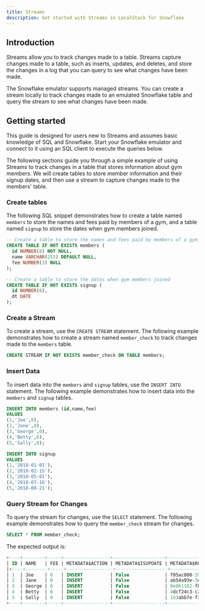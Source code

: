 ```yaml
---
title: Streams
description: Get started with Streams in LocalStack for Snowflake
---
```




## Introduction

Streams allow you to track changes made to a table. Streams capture changes made to a table, such as inserts, updates, and deletes, and store the changes in a log that you can query to see what changes have been made. 

The Snowflake emulator supports managed streams. You can create a stream locally to track changes made to an emulated Snowflake table and query the stream to see what changes have been made.

## Getting started

This guide is designed for users new to Streams and assumes basic knowledge of SQL and Snowflake. Start your Snowflake emulator and connect to it using an SQL client to execute the queries below.

The following sections guide you through a simple example of using Streams to track changes in a table that stores information about gym members. We will create tables to store member information and their signup dates, and then use a stream to capture changes made to the members' table.

### Create tables

The following SQL snippet demonstrates how to create a table named `members` to store the names and fees paid by members of a gym, and a table named `signup` to store the dates when gym members joined.

```sql
-- Create a table to store the names and fees paid by members of a gym
CREATE TABLE IF NOT EXISTS members (
  id NUMBER(8) NOT NULL,
  name VARCHAR(255) DEFAULT NULL,
  fee NUMBER(3) NULL
);

-- Create a table to store the dates when gym members joined
CREATE TABLE IF NOT EXISTS signup (
  id NUMBER(8),
  dt DATE
);
```

### Create a Stream

To create a stream, use the `CREATE STREAM` statement. The following example demonstrates how to create a stream named `member_check` to track changes made to the `members` table.

```sql
CREATE STREAM IF NOT EXISTS member_check ON TABLE members;
```

### Insert Data

To insert data into the `members` and `signup` tables, use the `INSERT INTO` statement. The following example demonstrates how to insert data into the `members` and `signup` tables.

```sql
INSERT INTO members (id,name,fee)
VALUES
(1,'Joe',0),
(2,'Jane',0),
(3,'George',0),
(4,'Betty',0),
(5,'Sally',0);

INSERT INTO signup
VALUES
(1,'2018-01-01'),
(2,'2018-02-15'),
(3,'2018-05-01'),
(4,'2018-07-16'),
(5,'2018-08-21');
```

### Query Stream for Changes

To query the stream for changes, use the `SELECT` statement. The following example demonstrates how to query the `member_check` stream for changes.

```sql
SELECT * FROM member_check;
```

The expected output is:

```sql
+----+--------+-----+-----------------+-------------------+---------------------+
| ID | NAME   | FEE | METADATA$ACTION | METADATA$ISUPDATE | METADATA$ROW_ID                          |
|+----+--------+-----+-----------------+-------------------+--------------------|
| 1  | Joe    | 0   | INSERT          | False             | f05ac800-394b-4007-ab6b-28e1a915769e     |
| 2  | Jane   | 0   | INSERT          | False             | ab54a93e-3eb5-45fb-85f9-0e5f208e02dc     |
| 3  | George | 0   | INSERT          | False             | 0e061182-fb1b-4a54-b018-61ada3feba35     |
| 4  | Betty  | 0   | INSERT          | False             | 4dcf24c3-c25e-4e89-b0ec-cb20fbf1275c     |
| 5  | Sally  | 0   | INSERT          | False             | 1e3abb7e-f3f0-4a78-8fc1-d80e2dfdaaf7     |
+----+--------+-----+-----------------+-------------------+---------------------+
```
